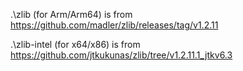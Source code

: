 
.\zlib (for Arm/Arm64)
is from https://github.com/madler/zlib/releases/tag/v1.2.11

.\zlib-intel (for x64/x86)
is from https://github.com/jtkukunas/zlib/tree/v1.2.11.1_jtkv6.3
